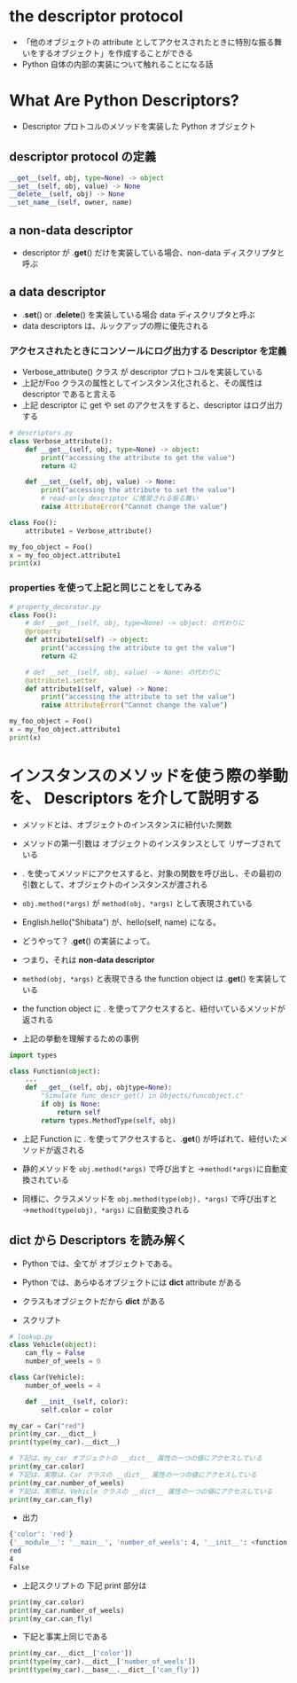 # the descriptor protocol
* 「他のオブジェクトの attribute としてアクセスされたときに特別な振る舞いをするオブジェクト」を作成することができる
* Python 自体の内部の実装について触れることになる話




# What Are Python Descriptors?
* Descriptor プロトコルのメソッドを実装した Python オブジェクト




## descriptor protocol の定義

```py
__get__(self, obj, type=None) -> object
__set__(self, obj, value) -> None
__delete__(self, obj) -> None
__set_name__(self, owner, name)
```





## a non-data descriptor
* descriptor が .__get__() だけを実装している場合、non-data ディスクリプタと呼ぶ





## a data descriptor
* .__set__() or .__delete__() を実装している場合 data ディスクリプタと呼ぶ
* data descriptors は、ルックアップの際に優先される









### アクセスされたときにコンソールにログ出力する Descriptor を定義

* Verbose_attribute() クラス が descriptor プロトコルを実装している
* 上記がFoo クラスの属性としてインスタンス化されると、その属性は descriptor であると言える
* 上記 descriptor に get や set のアクセスをすると、descriptor はログ出力する


```py
# descriptors.py
class Verbose_attribute():
    def __get__(self, obj, type=None) -> object:
        print("accessing the attribute to get the value")
        return 42

    def __set__(self, obj, value) -> None:
        print("accessing the attribute to set the value")
        # read-only descriptor に推奨される振る舞い
        raise AttributeError("Cannot change the value")

class Foo():
    attribute1 = Verbose_attribute()

my_foo_object = Foo()
x = my_foo_object.attribute1
print(x)
```




### properties を使って上記と同じことをしてみる

```py
# property_decorator.py
class Foo():
    # def __get__(self, obj, type=None) -> object: の代わりに
    @property
    def attribute1(self) -> object:
        print("accessing the attribute to get the value")
        return 42

    # def __set__(self, obj, value) -> None: の代わりに
    @attribute1.setter
    def attribute1(self, value) -> None:
        print("accessing the attribute to set the value")
        raise AttributeError("Cannot change the value")

my_foo_object = Foo()
x = my_foo_object.attribute1
print(x)
```







# インスタンスのメソッドを使う際の挙動を、 Descriptors を介して説明する
* メソッドとは、オブジェクトのインスタンスに紐付いた関数
* メソッドの第一引数は オブジェクトのインスタンスとして リザーブされている
* . を使ってメソッドにアクセスすると、対象の関数を呼び出し、その最初の引数として、オブジェクトのインスタンスが渡される

* `obj.method(*args)` が `method(obj, *args)` として表現されている
* English.hello("Shibata") が、hello(self, name) になる。
* どうやって？ .__get__() の実装によって。
* つまり、それは **non-data descriptor**

* `method(obj, *args)` と表現できる the function object は .__get__() を実装している
* the function object に . を使ってアクセスすると、紐付いているメソッドが返される

* 上記の挙動を理解するための事例

```py
import types

class Function(object):
    ...
    def __get__(self, obj, objtype=None):
        "Simulate func_descr_get() in Objects/funcobject.c"
        if obj is None:
            return self
        return types.MethodType(self, obj)
```

* 上記 Function に . を使ってアクセスすると、.__get__() が呼ばれて、紐付いたメソッドが返される

* 静的メソッドを `obj.method(*args)` で呼び出すと
 →`method(*args)`に自動変換されている

* 同様に、クラスメソッドを `obj.method(type(obj), *args)` で呼び出すと
 →`method(type(obj), *args)` に自動変換される










## __dict__ から Descriptors を読み解く
* Python では、全てが オブジェクトである。
* Python では、あらゆるオブジェクトには __dict__ attribute がある
* クラスもオブジェクトだから __dict__ がある

* スクリプト
```py
# lookup.py
class Vehicle(object):
    can_fly = False
    number_of_weels = 0

class Car(Vehicle):
    number_of_weels = 4

    def __init__(self, color):
        self.color = color

my_car = Car("red")
print(my_car.__dict__)
print(type(my_car).__dict__)

# 下記は、my_car オブジェクトの __dict__ 属性の一つの値にアクセスしている
print(my_car.color)
# 下記は、実際は、Car クラスの __dict__ 属性の一つの値にアクセスしている
print(my_car.number_of_weels)
# 下記は、実際は、Vehicle クラスの __dict__ 属性の一つの値にアクセスしている
print(my_car.can_fly)
```

* 出力
```bash
{'color': 'red'}
{'__module__': '__main__', 'number_of_weels': 4, '__init__': <function Car.__init__ at 0x10fdeaea0>, '__doc__': None}
red
4
False
```

* 上記スクリプトの 下記 print 部分は
```py
print(my_car.color)
print(my_car.number_of_weels)
print(my_car.can_fly)
```
* 下記と事実上同じである
```py
print(my_car.__dict__['color'])
print(type(my_car).__dict__['number_of_weels'])
print(type(my_car).__base__.__dict__['can_fly'])
```
